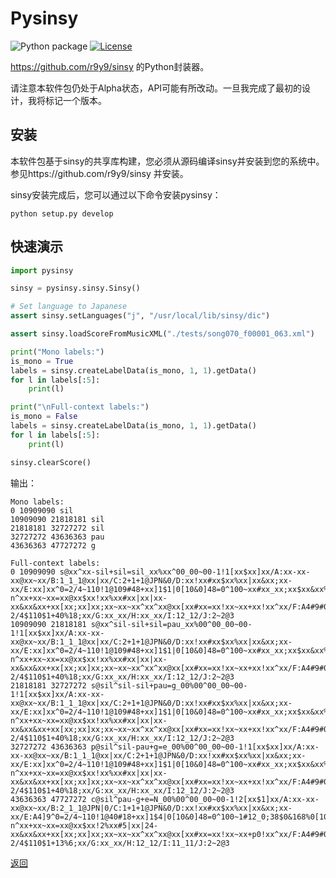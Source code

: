 # Pysinsy

![Python package](https://github.com/r9y9/pysinsy/workflows/Python%20package/badge.svg)
[![License](http://img.shields.io/badge/license-MIT-brightgreen.svg?style=flat)](LICENSE.md)

https://github.com/r9y9/sinsy 的Python封装器。

请注意本软件包仍处于Alpha状态，API可能有所改动。一旦我完成了最初的设计，我将标记一个版本。

## 安装

本软件包基于sinsy的共享库构建，您必须从源码编译sinsy并安装到您的系统中。参见https://github.com/r9y9/sinsy 并安装。

sinsy安装完成后，您可以通过以下命令安装pysinsy：

```
python setup.py develop
```


## 快速演示

```py
import pysinsy

sinsy = pysinsy.sinsy.Sinsy()

# Set language to Japanese
assert sinsy.setLanguages("j", "/usr/local/lib/sinsy/dic")

assert sinsy.loadScoreFromMusicXML("./tests/song070_f00001_063.xml")

print("Mono labels:")
is_mono = True
labels = sinsy.createLabelData(is_mono, 1, 1).getData()
for l in labels[:5]:
    print(l)

print("\nFull-context labels:")
is_mono = False
labels = sinsy.createLabelData(is_mono, 1, 1).getData()
for l in labels[:5]:
    print(l)

sinsy.clearScore()
```

输出：

```
Mono labels:
0 10909090 sil
10909090 21818181 sil
21818181 32727272 sil
32727272 43636363 pau
43636363 47727272 g

Full-context labels:
0 10909090 s@xx^xx-sil+sil=sil_xx%xx^00_00~00-1!1[xx$xx]xx/A:xx-xx-xx@xx~xx/B:1_1_1@xx|xx/C:2+1+1@JPN&0/D:xx!xx#xx$xx%xx|xx&xx;xx-xx/E:xx]xx^0=2/4~110!1@109#48+xx]1$1|0[10&0]48=0^100~xx#xx_xx;xx$xx&xx%xx[xx|0]0-n^xx+xx~xx=xx@xx$xx!xx%xx#xx|xx|xx-xx&xx&xx+xx[xx;xx]xx;xx~xx~xx^xx^xx@xx[xx#xx=xx!xx~xx+xx!xx^xx/F:A4#9#0-2/4$110$1+40%18;xx/G:xx_xx/H:xx_xx/I:12_12/J:2~2@3
10909090 21818181 s@xx^sil-sil+sil=pau_xx%00^00_00~00-1!1[xx$xx]xx/A:xx-xx-xx@xx~xx/B:1_1_1@xx|xx/C:2+1+1@JPN&0/D:xx!xx#xx$xx%xx|xx&xx;xx-xx/E:xx]xx^0=2/4~110!1@109#48+xx]1$1|0[10&0]48=0^100~xx#xx_xx;xx$xx&xx%xx[xx|0]0-n^xx+xx~xx=xx@xx$xx!xx%xx#xx|xx|xx-xx&xx&xx+xx[xx;xx]xx;xx~xx~xx^xx^xx@xx[xx#xx=xx!xx~xx+xx!xx^xx/F:A4#9#0-2/4$110$1+40%18;xx/G:xx_xx/H:xx_xx/I:12_12/J:2~2@3
21818181 32727272 s@sil^sil-sil+pau=g_00%00^00_00~00-1!1[xx$xx]xx/A:xx-xx-xx@xx~xx/B:1_1_1@xx|xx/C:2+1+1@JPN&0/D:xx!xx#xx$xx%xx|xx&xx;xx-xx/E:xx]xx^0=2/4~110!1@109#48+xx]1$1|0[10&0]48=0^100~xx#xx_xx;xx$xx&xx%xx[xx|0]0-n^xx+xx~xx=xx@xx$xx!xx%xx#xx|xx|xx-xx&xx&xx+xx[xx;xx]xx;xx~xx~xx^xx^xx@xx[xx#xx=xx!xx~xx+xx!xx^xx/F:A4#9#0-2/4$110$1+40%18;xx/G:xx_xx/H:xx_xx/I:12_12/J:2~2@3
32727272 43636363 p@sil^sil-pau+g=e_00%00^00_00~00-1!1[xx$xx]xx/A:xx-xx-xx@xx~xx/B:1_1_1@xx|xx/C:2+1+1@JPN&0/D:xx!xx#xx$xx%xx|xx&xx;xx-xx/E:xx]xx^0=2/4~110!1@109#48+xx]1$1|0[10&0]48=0^100~xx#xx_xx;xx$xx&xx%xx[xx|0]0-n^xx+xx~xx=xx@xx$xx!xx%xx#xx|xx|xx-xx&xx&xx+xx[xx;xx]xx;xx~xx~xx^xx^xx@xx[xx#xx=xx!xx~xx+xx!xx^xx/F:A4#9#0-2/4$110$1+40%18;xx/G:xx_xx/H:xx_xx/I:12_12/J:2~2@3
43636363 47727272 c@sil^pau-g+e=N_00%00^00_00~00-1!2[xx$1]xx/A:xx-xx-xx@xx~xx/B:2_1_1@JPN|0/C:1+1+1@JPN&0/D:xx!xx#xx$xx%xx|xx&xx;xx-xx/E:A4]9^0=2/4~110!1@40#18+xx]1$4|0[10&0]48=0^100~1#12_0;38$0&168%0[100|0]0-n^xx+xx~xx=xx@xx$xx!2%xx#5|xx|24-xx&xx&xx+xx[xx;xx]xx;xx~xx~xx^xx^xx@xx[xx#xx=xx!xx~xx+p0!xx^xx/F:A4#9#0-2/4$110$1+13%6;xx/G:xx_xx/H:12_12/I:11_11/J:2~2@3
```











[返回](/nnsvs-zh-translate/)